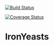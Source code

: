 [![Build Status](https://travis-ci.org/thomasdenecker/IronYeasts.svg?branch=master)](https://travis-ci.org/thomasdenecker/IronYeasts)

[![Coverage Status](https://coveralls.io/repos/github/thomasdenecker/IronYeasts/badge.svg?branch=master)](https://coveralls.io/github/thomasdenecker/IronYeasts?branch=master)

# IronYeasts
